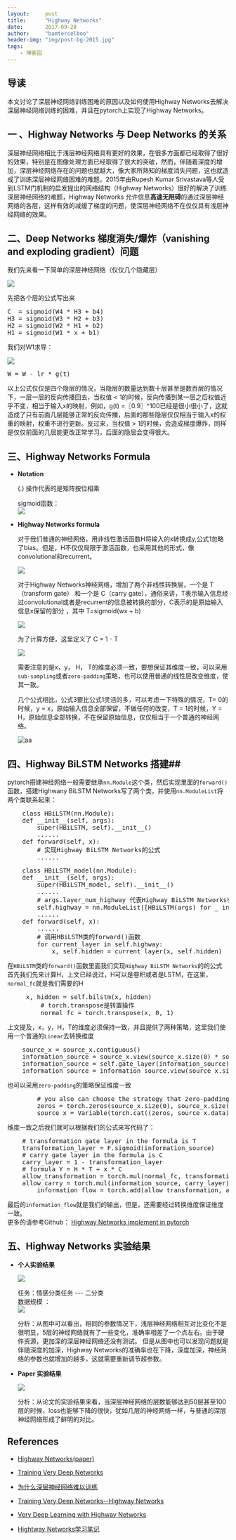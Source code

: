 ```yaml
---
layout:     post
title:      "Highway Networks"
date:       2017-09-28
author:     "bamtercelboo"
header-img: "img/post-bg-2015.jpg"
tags:
    - 博客园
---
```

##  导读  ##
本文讨论了深层神经网络训练困难的原因以及如何使用Highway Networks去解决深层神经网络训练的困难，并且在pytorch上实现了Highway Networks。

##  一 、Highway Networks 与 Deep Networks 的关系 ##
深层神经网络相比于浅层神经网络具有更好的效果，在很多方面都已经取得了很好的效果，特别是在图像处理方面已经取得了很大的突破，然而，伴随着深度的增加，深层神经网络存在的问题也就越大，像大家所熟知的梯度消失问题，这也就造成了训练深层神经网络困难的难题。2015年由Rupesh Kumar Srivastava等人受到LSTM门机制的启发提出的网络结构（Highway Networks）很好的解决了训练深层神经网络的难题，Highway Networks 允许信息**高速无阻碍**的通过深层神经网络的各层，这样有效的减缓了梯度的问题，使深层神经网络不在仅仅具有浅层神经网络的效果。
  
##  二、Deep Networks 梯度消失/爆炸（vanishing and exploding gradient）问题 ##

 我们先来看一下简单的深层神经网络（仅仅几个隐藏层）  

 ![](https://i.imgur.com/eg3bMXJ.png)

先把各个层的公式写出来  

<pre>
C  = sigmoid(W4 * H3 + b4)
H3 = sigmoid(W3 * H2 + b3)
H2 = sigmoid(W2 * H1 + b2)
H1 = sigmoid(W1 * x + b1)
</pre>
我们对W1求导：

 ![](https://i.imgur.com/rxT0zaw.jpg)
<pre>
W = W - lr * g(t)
</pre>

以上公式仅仅是四个隐层的情况，当隐层的数量达到数十层甚至是数百层的情况下，一层一层的反向传播回去，当权值 < 1的时候，反向传播到某一层之后权值近乎不变，相当于输入x的映射，例如，g(t) =〖0.9〗^100已经是很小很小了，这就造成了只有前面几层能够正常的反向传播，后面的那些隐层仅仅相当于输入x的权重的映射，权重不进行更新。反过来，当权值 > 1的时候，会造成梯度爆炸，同样是仅仅前面的几层能更改正常学习，后面的隐层会变得很大。


## 三、Highway Networks Formula ##

- **Notation**  

	(.) 操作代表的是矩阵按位相乘  

	sigmoid函数：  
	![](https://i.imgur.com/7bKT6P0.jpg)

- **Highway Networks formula**  

	对于我们普通的神经网络，用非线性激活函数H将输入的x转换成y,公式1忽略了bias。但是，H不仅仅局限于激活函数，也采用其他的形式，像convolutional和recurrent。  

	![](https://i.imgur.com/3Skg3Fz.jpg)

	对于Highway Networks神经网络，增加了两个非线性转换层，一个是 T（transform gate） 和一个是 C（carry gate），通俗来讲，T表示输入信息经过convolutional或者是recurrent的信息被转换的部分，C表示的是原始输入信息x保留的部分 ，其中 T=sigmoid(wx + b) 

	![](https://i.imgur.com/qmBC9zM.jpg)

	为了计算方便，这里定义了 C =  1 - T

	![](https://i.imgur.com/JybabV1.jpg)

	需要注意的是x，y， H， T的维度必须一致，要想保证其维度一致，可以采用`sub-sampling`或者`zero-padding`策略，也可以使用普通的线性层改变维度，使其一致。

	几个公式相比，公式3要比公式1灵活的多，可以考虑一下特殊的情况，T= 0的时候，y = x，原始输入信息全部保留，不做任何的改变，T = 1的时候，Y = H，原始信息全部转换，不在保留原始信息，仅仅相当于一个普通的神经网络。 
 
	![aa](https://i.imgur.com/7FoDAKr.jpg)
	
## 四、Highway BiLSTM Networks 搭建##

pytorch搭建神经网络一般需要继承`nn.Module`这个类，然后实现里面的`forward()`函数，搭建Highwany BiLSTM Networks写了两个类，并使用`nn.ModuleList`将两个类联系起来：
<pre>
    class HBiLSTM(nn.Module):
	def __init__(self, args):
		super(HBiLSTM, self).__init__()
		......
	def forward(self, x):
		# 实现Highway BiLSTM Networks的公式
		......
</pre>

<pre>
    class HBiLSTM_model(nn.Module): 
	def __init__(self, args):
		super(HBiLSTM_model, self).__init__()
		......
		# args.layer_num_highway 代表Highway BiLSTM Networks有几层
		self.highway = nn.ModuleList([HBiLSTM(args) for _ in range(args.layer_num_highway)])
		......
	def forward(self, x):
	 	......
		# 调用HBiLSTM类的forward()函数
		for current_layer in self.highway:
			x, self.hidden = current_layer(x, self.hidden)
</pre>
在`HBiLSTM`类的`forward()`函数里面我们实现`Highway BiLSTM Networks`的的公式  
首先我们先来计算H，上文已经说过，H可以是卷积或者是LSTM，在这里，`normal_fc`就是我们需要的H
<pre>
	 x, hidden = self.bilstm(x, hidden)
		 # torch.transpose是转置操作
		 normal_fc = torch.transpose(x, 0, 1)
</pre>

上文提及，x，y，H，T的维度必须保持一致，并且提供了两种策略，这里我们使用一个普通的`Linear`去转换维度
<pre>
	source_x = source_x.contiguous()
	information_source = source_x.view(source_x.size(0) * source_x.size(1), source_x.size(2))
	information_source = self.gate_layer(information_source)
	information_source = information_source.view(source_x.size(0), source_x.size(1), information_source.size(1))
</pre>
也可以采用`zero-padding`的策略保证维度一致  
<pre>
        # you also can choose the strategy that zero-padding
        zeros = torch.zeros(source_x.size(0), source_x.size(1), carry_layer.size(2) - source_x.size(2))
        source_x = Variable(torch.cat((zeros, source_x.data), 2))
</pre>
维度一致之后我们就可以根据我们的公式来写代码了：
<pre>
	# transformation gate layer in the formula is T
	transformation_layer = F.sigmoid(information_source)
	# carry gate layer in the formula is C
	carry_layer = 1 - transformation_layer
	# formula Y = H * T + x * C
	allow_transformation = torch.mul(normal_fc, transformation_layer)
	allow_carry = torch.mul(information_source, carry_layer)
        information_flow = torch.add(allow_transformation, allow_carry)
</pre>
最后的`information_flow`就是我们的输出，但是，还需要经过转换维度保证维度一致。  
更多的请参考Github： [Highway Networks implement in pytorch](https://github.com/bamtercelboo/pytorch_Highway_Networks) 

## 五、Highway Networks 实验结果 ##

- **个人实验结果**  

	![](https://i.imgur.com/G9Czg8F.jpg)

	任务：情感分类任务  ---  二分类  
	数据规模 ：  
	![](https://i.imgur.com/fSwWdOJ.jpg)

	分析：从图中可以看出，相同的参数情况下，浅层神经网络相互对比变化不是很明显，5层的神经网络就有了一些变化，准确率相差了一个点左右。由于硬件资源，更加深的深层神经网络还没有测试。  但是从图中也可以发现问题就是伴随深度的加深，Highway Networks的准确率也在下降，深度加深，神经网络的参数也就增加的越多，这就需要重新调节超参数。

- **Paper 实验结果**

	![](https://i.imgur.com/zOukeYJ.jpg)

	分析：从论文的实验结果来看，当深层神经网络的层数能够达到50层甚至100层的时候，loss也能够下降的很快，犹如几层的神经网络一样，与普通的深层神经网络形成了鲜明的对比。

## References ##
- [Highway Networks(paper)](https://arxiv.org/pdf/1505.00387.pdf)

- [Training Very Deep Networks](https://arxiv.org/pdf/1507.06228.pdf)

- [为什么深层神经网络难以训练](http://blog.csdn.net/binchasing/article/details/50300069)

- [Training Very Deep Networks--Highway Networks ](http://blog.csdn.net/cv_family_z/article/details/50349436)

- [Very Deep Learning with Highway Networks](http://people.idsia.ch/~rupesh/very_deep_learning/)

- [Hightway Networks学习笔记 ](http://blog.csdn.net/sinat_35218236/article/details/73826203?utm_source=itdadao&utm_medium=referral)
